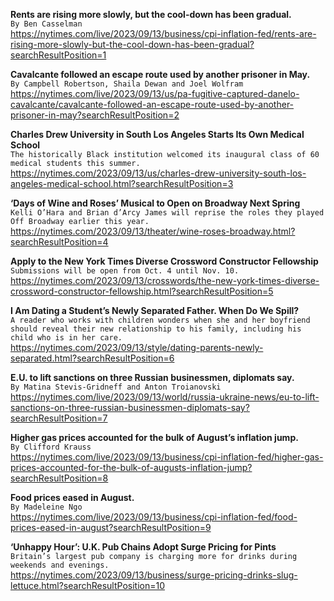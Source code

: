 **Rents are rising more slowly, but the cool-down has been gradual.**\
`By Ben Casselman`\
https://nytimes.com/live/2023/09/13/business/cpi-inflation-fed/rents-are-rising-more-slowly-but-the-cool-down-has-been-gradual?searchResultPosition=1

**Cavalcante followed an escape route used by another prisoner in May.**\
`By Campbell Robertson, Shaila Dewan and Joel Wolfram`\
https://nytimes.com/live/2023/09/13/us/pa-fugitive-captured-danelo-cavalcante/cavalcante-followed-an-escape-route-used-by-another-prisoner-in-may?searchResultPosition=2

**Charles Drew University in South Los Angeles Starts Its Own Medical School**\
`The historically Black institution welcomed its inaugural class of 60 medical students this summer.`\
https://nytimes.com/2023/09/13/us/charles-drew-university-south-los-angeles-medical-school.html?searchResultPosition=3

**‘Days of Wine and Roses’ Musical to Open on Broadway Next Spring**\
`Kelli O’Hara and Brian d’Arcy James will reprise the roles they played Off Broadway earlier this year.`\
https://nytimes.com/2023/09/13/theater/wine-roses-broadway.html?searchResultPosition=4

**Apply to the New York Times Diverse Crossword Constructor Fellowship**\
`Submissions will be open from Oct. 4 until Nov. 10.`\
https://nytimes.com/2023/09/13/crosswords/the-new-york-times-diverse-crossword-constructor-fellowship.html?searchResultPosition=5

**I Am Dating a Student’s Newly Separated Father. When Do We Spill?**\
`A reader who works with children wonders when she and her boyfriend should reveal their new relationship to his family, including his child who is in her care.`\
https://nytimes.com/2023/09/13/style/dating-parents-newly-separated.html?searchResultPosition=6

**E.U. to lift sanctions on three Russian businessmen, diplomats say.**\
`By Matina Stevis-Gridneff and Anton Troianovski`\
https://nytimes.com/live/2023/09/13/world/russia-ukraine-news/eu-to-lift-sanctions-on-three-russian-businessmen-diplomats-say?searchResultPosition=7

**Higher gas prices accounted for the bulk of August’s inflation jump.**\
`By Clifford Krauss`\
https://nytimes.com/live/2023/09/13/business/cpi-inflation-fed/higher-gas-prices-accounted-for-the-bulk-of-augusts-inflation-jump?searchResultPosition=8

**Food prices eased in August.**\
`By Madeleine Ngo`\
https://nytimes.com/live/2023/09/13/business/cpi-inflation-fed/food-prices-eased-in-august?searchResultPosition=9

**‘Unhappy Hour’: U.K. Pub Chains Adopt Surge Pricing for Pints**\
`Britain’s largest pub company is charging more for drinks during weekends and evenings.`\
https://nytimes.com/2023/09/13/business/surge-pricing-drinks-slug-lettuce.html?searchResultPosition=10

